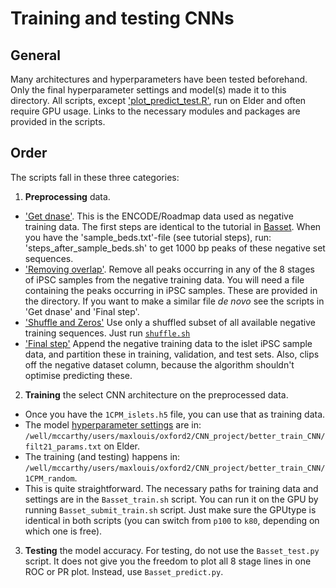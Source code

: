 # Training and testing CNNs
## General
Many architectures and hyperparameters have been tested
beforehand. Only the final hyperparameter settings and model(s) made it to this
directory. All scripts, except ['plot_predict_test.R'](./plot_predict_test.R),
run on Elder and often require GPU usage. Links to the necessary modules and packages are
provided in the scripts.

## Order
The scripts fall in these three categories:

1. **Preprocessing** data.
  - ['Get dnase'](./preprocess/1.get_dnase). This is the ENCODE/Roadmap data
  used as negative training data. The first steps are identical to the tutorial in
  [Basset](https://github.com/davek44/Basset/blob/master/tutorials/prepare_compendium.ipynb).
  When you have the 'sample_beds.txt'-file (see tutorial steps), run: 'steps_after_sample_beds.sh'
  to get 1000 bp peaks of these negative set sequences.
  - ['Removing overlap'](./preprocess/2.remove_overlap). Remove all peaks
  occurring in any of the 8 stages of iPSC samples from the negative training data.
  You will need a file containing the peaks occurring in iPSC samples. These are provided in the directory.
  If you want to make a similar file *de novo* see the scripts in 'Get dnase' and 'Final step'.
  - ['Shuffle and Zeros'](./preprocess/3.shuffle_and_zeros) Use only a shuffled
  subset of all available negative training sequences. Just run [`shuffle.sh`](./preprocess/3.shuffle_and_zeros/shuffle.sh)
  - ['Final step'](./preprocess/final_step) Append the negative training data
  to the islet iPSC sample data, and partition these in training, validation,
  and test sets. Also, clips off the negative dataset column, because the algorithm
  shouldn't optimise predicting these.
2. **Training** the select CNN architecture on the preprocessed data.
 - Once you have the `1CPM_islets.h5` file, you can use that as training data.
 - The model [hyperparameter settings](./train/filt21_params.txt) are in: `/well/mccarthy/users/maxlouis/oxford2/CNN_project/better_train_CNN/filt21_params.txt`
 on Elder.
 - The training (and testing) happens in: `/well/mccarthy/users/maxlouis/oxford2/CNN_project/better_train_CNN/1CPM_random`.
 - This is quite straightforward. The necessary paths for training data and settings
 are in the `Basset_train.sh` script. You can run it on the GPU by running
 `Basset_submit_train.sh` script. Just make sure the GPUtype is identical in both scripts
(you can switch from `p100` to `k80`, depending on which one is free).
3. **Testing** the model accuracy.
For testing, do not use the `Basset_test.py` script. It does not give you the
freedom to plot all 8 stage lines in one ROC or PR plot.
Instead, use `Basset_predict.py`.
